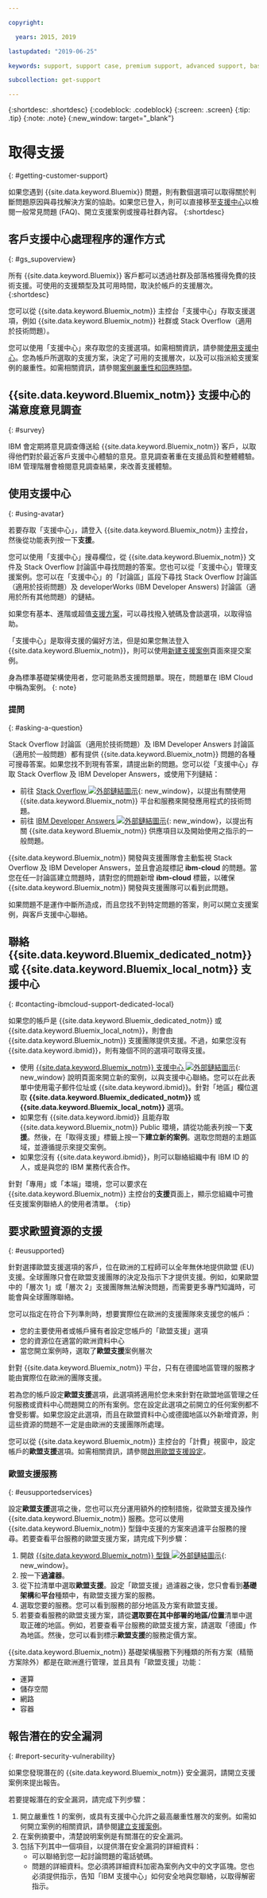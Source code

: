 ```yaml
---

copyright:

  years: 2015, 2019 

lastupdated: "2019-06-25"

keywords: support, support case, premium support, advanced support, basic support, support page, help

subcollection: get-support

---
```


{:shortdesc: .shortdesc}
{:codeblock: .codeblock}
{:screen: .screen}
{:tip: .tip}
{:note: .note}
{:new_window: target="_blank"}

# 取得支援
{: #getting-customer-support}

如果您遇到 {{site.data.keyword.Bluemix}} 問題，則有數個選項可以取得關於判斷問題原因與尋找解決方案的協助。如果您已登入，則可以直接移至[支援中心](https://{DomainName}/unifiedsupport/supportcenter)以檢閱一般常見問題 (FAQ)、開立支援案例或搜尋社群內容。
{:shortdesc}

## 客戶支援中心處理程序的運作方式
{: #gs_supoverview}

所有 {{site.data.keyword.Bluemix}} 客戶都可以透過社群及部落格獲得免費的技術支援。可使用的支援類型及其可用時間，取決於帳戶的支援層次。
{:shortdesc}

您可以從 {{site.data.keyword.Bluemix_notm}} 主控台「支援中心」存取支援選項，例如 {{site.data.keyword.Bluemix_notm}} 社群或 Stack Overflow（適用於技術問題）。

您可以使用「支援中心」來存取您的支援選項。如需相關資訊，請參閱[使用支援中心](/docs/get-support?topic=get-support-using-avatar#using-avatar)。您為帳戶所選取的支援方案，決定了可用的支援層次，以及可以指派給支援案例的嚴重性。如需相關資訊，請參閱[案例嚴重性和回應時間](/docs/get-support?topic=get-support-support-case-severity#support-case-severity)。

## {{site.data.keyword.Bluemix_notm}} 支援中心的滿意度意見調查  
{: #survey}

IBM 會定期將意見調查傳送給 {{site.data.keyword.Bluemix_notm}} 客戶，以取得他們對於最近客戶支援中心體驗的意見。意見調查著重在支援品質和整體體驗。IBM 管理階層會檢閱意見調查結果，來改善支援體驗。

## 使用支援中心
{: #using-avatar}

若要存取「支援中心」，請登入 {{site.data.keyword.Bluemix_notm}} 主控台，然後從功能表列按一下**支援**。  

您可以使用「支援中心」搜尋欄位，從 {{site.data.keyword.Bluemix_notm}} 文件及 Stack Overflow 討論區中尋找問題的答案。您也可以從「支援中心」管理支援案例。您可以在「支援中心」的「討論區」區段下尋找 Stack Overflow 討論區（適用於技術問題）及 developerWorks (IBM Developer Answers) 討論區（適用於所有其他問題）的鏈結。  

如果您有基本、進階或超值[支援方案](/docs/get-support?topic=get-support-support-plans#support-plans)，可以尋找撥入號碼及會談選項，以取得協助。

「支援中心」是取得支援的偏好方法，但是如果您無法登入 {{site.data.keyword.Bluemix_notm}}，則可以使用[新建支援案例](https://{DomainName}/unifiedsupport/cases/add)頁面來提交案例。

身為標準基礎架構使用者，您可能熟悉支援問題單。現在，問題單在 IBM Cloud 中稱為案例。
{: note} 

### 提問
{: #asking-a-question}

Stack Overflow 討論區（適用於技術問題）及 IBM Developer Answers 討論區（適用於一般問題）都有提供 {{site.data.keyword.Bluemix_notm}} 問題的各種可搜尋答案。如果您找不到現有答案，請提出新的問題。您可以從「支援中心」存取 Stack Overflow 及 IBM Developer Answers，或使用下列鏈結：

  * 前往 [Stack Overflow ![外部鏈結圖示](../icons/launch-glyph.svg "外部鏈結圖示")](https://stackoverflow.com/questions/tagged/ibm-cloud){: new_window}，以提出有關使用 {{site.data.keyword.Bluemix_notm}} 平台和服務來開發應用程式的技術問題。
  * 前往 [IBM Developer Answers ![外部鏈結圖示](../icons/launch-glyph.svg "外部鏈結圖示")](https://developer.ibm.com/answers/topics/ibm-cloud/){: new_window}，以提出有關 {{site.data.keyword.Bluemix_notm}} 供應項目以及開始使用之指示的一般問題。

{{site.data.keyword.Bluemix_notm}} 開發與支援團隊會主動監視 Stack Overflow 及 IBM Developer Answers，並且會追蹤標記 **ibm-cloud** 的問題。當您在任一討論區建立問題時，請對您的問題新增 **ibm-cloud** 標籤，以確保 {{site.data.keyword.Bluemix_notm}} 開發與支援團隊可以看到此問題。

如果問題不是運作中斷所造成，而且您找不到特定問題的答案，則可以開立支援案例，與客戶支援中心聯絡。 

## 聯絡 {{site.data.keyword.Bluemix_dedicated_notm}} 或 {{site.data.keyword.Bluemix_local_notm}} 支援中心
{: #contacting-ibmcloud-support-dedicated-local}

如果您的帳戶是 {{site.data.keyword.Bluemix_dedicated_notm}} 或 {{site.data.keyword.Bluemix_local_notm}}，則會由 {{site.data.keyword.Bluemix_notm}} 支援團隊提供支援。不過，如果您沒有 {{site.data.keyword.ibmid}}，則有幾個不同的選項可取得支援。

* 使用 [{{site.data.keyword.Bluemix_notm}} 支援中心 ![外部鏈結圖示](../icons/launch-glyph.svg)](https://{DomainName}/unifiedsupport/supportcenter){: new_window} 說明頁面來開立新的案例，以與支援中心聯絡。您可以在此表單中使用電子郵件位址或 {{site.data.keyword.ibmid}}。針對「地區」欄位選取 **{{site.data.keyword.Bluemix_dedicated_notm}}** 或 **{{site.data.keyword.Bluemix_local_notm}}** 選項。
* 如果您有 {{site.data.keyword.ibmid}} 且能存取 {{site.data.keyword.Bluemix_notm}} Public 環境，請從功能表列按一下**支援**。然後，在「取得支援」標籤上按一下**建立新的案例**。選取您問題的主題區域，並遵循提示來提交案例。
* 如果您沒有 {{site.data.keyword.ibmid}}，則可以聯絡組織中有 IBM ID 的人，或是與您的 IBM 業務代表合作。

針對「專用」或「本端」環境，您可以要求在 {{site.data.keyword.Bluemix_notm}} 主控台的**支援**頁面上，顯示您組織中可擔任支援案例聯絡人的使用者清單。
  {:tip}

## 要求歐盟資源的支援
{: #eusupported}

針對選擇歐盟支援選項的客戶，位在歐洲的工程師可以全年無休地提供歐盟 (EU) 支援。全球團隊只會在歐盟支援團隊的決定及指示下才提供支援。例如，如果歐盟中的「層次 1」或「層次 2」支援團隊無法解決問題，而需要更多專門知識時，可能會與全球團隊聯絡。

您可以指定在符合下列準則時，想要實際位在歐洲的支援團隊來支援您的帳戶：
  * 您的主要使用者或帳戶擁有者設定您帳戶的「歐盟支援」選項
  * 您的資源位在適當的歐洲資料中心
  * 當您開立案例時，選取了**歐盟支援**案例層次

針對 {{site.data.keyword.Bluemix_notm}} 平台，只有在德國地區管理的服務才能由實際位在歐洲的團隊支援。  

若為您的帳戶設定**歐盟支援**選項，此選項將適用於您未來針對在歐盟地區管理之任何服務或資料中心問題開立的所有案例。您在設定此選項之前開立的任何案例都不會受影響。如果您設定此選項，而且在歐盟資料中心或德國地區以外新增資源，則這些資源的問題不一定是由歐洲的支援團隊所處理。

您可以從 {{site.data.keyword.Bluemix_notm}} 主控台的「計費」視窗中，設定帳戶的**歐盟支援**選項。如需相關資訊，請參閱[啟用歐盟支援設定](/docs/account?topic=account-eu-hipaa-supported#bill_eusupported)。

### 歐盟支援服務
{: #eusupportedservices}

設定**歐盟支援**選項之後，您也可以充分運用額外的控制措施，從歐盟支援及操作 {{site.data.keyword.Bluemix_notm}} 服務。您可以使用 {{site.data.keyword.Bluemix_notm}} 型錄中支援的方案來過濾平台服務的搜尋。若要查看平台服務的歐盟支援方案，請完成下列步驟：
  1. 開啟 [{{site.data.keyword.Bluemix_notm}} 型錄 ![外部鏈結圖示](../icons/launch-glyph.svg "外部鏈結圖示")](https://{DomainName}/catalog/){: new_window}。
  2. 按一下**過濾器**。
  3. 從下拉清單中選取**歐盟支援**。設定「歐盟支援」過濾器之後，您只會看到**基礎架構**和**平台**種類中，有歐盟支援方案的服務。
  4. 選取您要的服務。您可以看到服務的部分地區及方案有歐盟支援。
  5. 若要查看服務的歐盟支援方案，請從**選取要在其中部署的地區/位置**清單中選取正確的地區。例如，若要查看平台服務的歐盟支援方案，請選取「德國」作為地區。然後，您可以看到標示**歐盟支援**的服務定價方案。

{{site.data.keyword.Bluemix_notm}} 基礎架構服務下列種類的所有方案（精簡方案除外）都是在歐洲進行管理，並且具有「歐盟支援」功能：

  * 運算
  * 儲存空間
  * 網路
  * 容器


## 報告潛在的安全漏洞
{: #report-security-vulnerability}

如果您發現潛在的 {{site.data.keyword.Bluemix_notm}} 安全漏洞，請開立支援案例來提出報告。

若要提報潛在的安全漏洞，請完成下列步驟：
1. 開立嚴重性 1 的案例，或具有支援中心允許之最高嚴重性層次的案例。如需如何開立案例的相關資訊，請參閱[建立支援案例](/docs/get-support?topic=get-support-open-case#open-case)。
2. 在案例摘要中，清楚說明案例是有關潛在的安全漏洞。
3. 包括下列其中一個項目，以提供潛在安全漏洞的詳細資料：
    * 可以聯絡到您一起討論問題的電話號碼。
    * 問題的詳細資料。您必須將詳細資料加密為案例內文中的文字區塊。您也必須提供指示，告知「IBM 支援中心」如何安全地與您聯絡，以取得解密指示。
